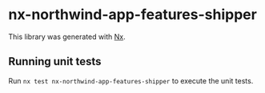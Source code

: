 # nx-northwind-app-features-shipper

This library was generated with [Nx](https://nx.dev).

## Running unit tests

Run `nx test nx-northwind-app-features-shipper` to execute the unit tests.
